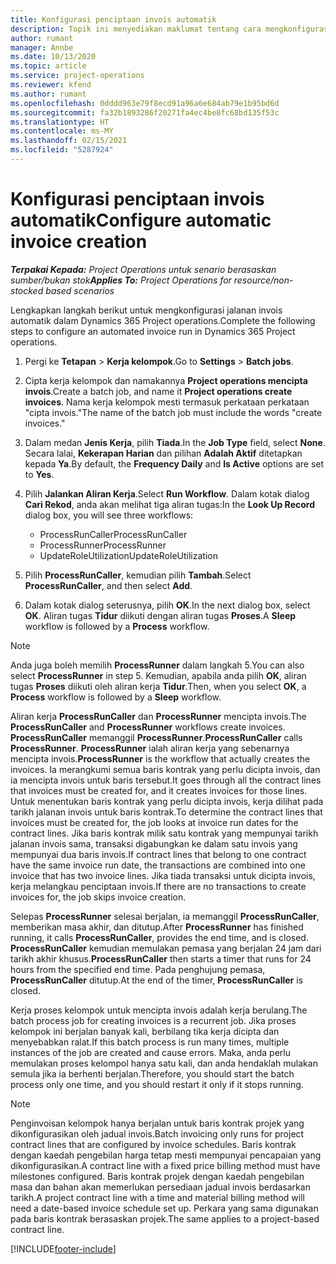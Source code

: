 ```yaml
---
title: Konfigurasi penciptaan invois automatik
description: Topik ini menyediakan maklumat tentang cara mengkonfigurasi sistem untuk menjana invois secara automatik.
author: rumant
manager: Annbe
ms.date: 10/13/2020
ms.topic: article
ms.service: project-operations
ms.reviewer: kfend
ms.author: rumant
ms.openlocfilehash: 0dddd963e79f8ecd91a96a6e684ab79e1b95bd6d
ms.sourcegitcommit: fa32b1893286f20271fa4ec4be8fc68bd135f53c
ms.translationtype: HT
ms.contentlocale: ms-MY
ms.lasthandoff: 02/15/2021
ms.locfileid: "5287924"
---
```

# <a name="configure-automatic-invoice-creation"></a><span data-ttu-id="4cbc3-103">Konfigurasi penciptaan invois automatik</span><span class="sxs-lookup"><span data-stu-id="4cbc3-103">Configure automatic invoice creation</span></span>

<span data-ttu-id="4cbc3-104">_**Terpakai Kepada:** Project Operations untuk senario berasaskan sumber/bukan stok_</span><span class="sxs-lookup"><span data-stu-id="4cbc3-104">_**Applies To:** Project Operations for resource/non-stocked based scenarios_</span></span>


<span data-ttu-id="4cbc3-105">Lengkapkan langkah berikut untuk mengkonfigurasi jalanan invois automatik dalam Dynamics 365 Project operations.</span><span class="sxs-lookup"><span data-stu-id="4cbc3-105">Complete the following steps to configure an automated invoice run in Dynamics 365 Project operations.</span></span>

1. <span data-ttu-id="4cbc3-106">Pergi ke **Tetapan** > **Kerja kelompok**.</span><span class="sxs-lookup"><span data-stu-id="4cbc3-106">Go to **Settings** > **Batch jobs**.</span></span>
2. <span data-ttu-id="4cbc3-107">Cipta kerja kelompok dan namakannya **Project operations mencipta invois**.</span><span class="sxs-lookup"><span data-stu-id="4cbc3-107">Create a batch job, and name it **Project operations create invoices**.</span></span> <span data-ttu-id="4cbc3-108">Nama kerja kelompok mesti termasuk perkataan perkataan "cipta invois."</span><span class="sxs-lookup"><span data-stu-id="4cbc3-108">The name of the batch job must include the words "create invoices."</span></span>
3. <span data-ttu-id="4cbc3-109">Dalam medan **Jenis Kerja**, pilih **Tiada**.</span><span class="sxs-lookup"><span data-stu-id="4cbc3-109">In the **Job Type** field, select **None**.</span></span> <span data-ttu-id="4cbc3-110">Secara lalai, **Kekerapan Harian** dan pilihan **Adalah Aktif** ditetapkan kepada **Ya**.</span><span class="sxs-lookup"><span data-stu-id="4cbc3-110">By default, the **Frequency Daily** and **Is Active** options are set to **Yes**.</span></span>
4. <span data-ttu-id="4cbc3-111">Pilih **Jalankan Aliran Kerja**.</span><span class="sxs-lookup"><span data-stu-id="4cbc3-111">Select **Run Workflow**.</span></span> <span data-ttu-id="4cbc3-112">Dalam kotak dialog **Cari Rekod**, anda akan melihat tiga aliran tugas:</span><span class="sxs-lookup"><span data-stu-id="4cbc3-112">In the **Look Up Record** dialog box, you will see three workflows:</span></span>

    - <span data-ttu-id="4cbc3-113">ProcessRunCaller</span><span class="sxs-lookup"><span data-stu-id="4cbc3-113">ProcessRunCaller</span></span>
    - <span data-ttu-id="4cbc3-114">ProcessRunner</span><span class="sxs-lookup"><span data-stu-id="4cbc3-114">ProcessRunner</span></span>
    - <span data-ttu-id="4cbc3-115">UpdateRoleUtilization</span><span class="sxs-lookup"><span data-stu-id="4cbc3-115">UpdateRoleUtilization</span></span>

5. <span data-ttu-id="4cbc3-116">Pilih **ProcessRunCaller**, kemudian pilih **Tambah**.</span><span class="sxs-lookup"><span data-stu-id="4cbc3-116">Select **ProcessRunCaller**, and then select **Add**.</span></span>
6. <span data-ttu-id="4cbc3-117">Dalam kotak dialog seterusnya, pilih **OK**.</span><span class="sxs-lookup"><span data-stu-id="4cbc3-117">In the next dialog box, select **OK**.</span></span> <span data-ttu-id="4cbc3-118">Aliran tugas **Tidur** diikuti dengan aliran tugas **Proses**.</span><span class="sxs-lookup"><span data-stu-id="4cbc3-118">A **Sleep** workflow is followed by a **Process** workflow.</span></span>

  > [!NOTE]
  > <span data-ttu-id="4cbc3-119">Anda juga boleh memilih **ProcessRunner** dalam langkah 5.</span><span class="sxs-lookup"><span data-stu-id="4cbc3-119">You can also select **ProcessRunner** in step 5.</span></span> <span data-ttu-id="4cbc3-120">Kemudian, apabila anda pilih **OK**, aliran tugas **Proses** diikuti oleh aliran kerja **Tidur**.</span><span class="sxs-lookup"><span data-stu-id="4cbc3-120">Then, when you select **OK**, a **Process** workflow is followed by a **Sleep** workflow.</span></span>

<span data-ttu-id="4cbc3-121">Aliran kerja **ProcessRunCaller** dan **ProcessRunner** mencipta invois.</span><span class="sxs-lookup"><span data-stu-id="4cbc3-121">The **ProcessRunCaller** and **ProcessRunner** workflows create invoices.</span></span> <span data-ttu-id="4cbc3-122">**ProcessRunCaller** memanggil **ProcessRunner**.</span><span class="sxs-lookup"><span data-stu-id="4cbc3-122">**ProcessRunCaller** calls **ProcessRunner**.</span></span> <span data-ttu-id="4cbc3-123">**ProcessRunner** ialah aliran kerja yang sebenarnya mencipta invois.</span><span class="sxs-lookup"><span data-stu-id="4cbc3-123">**ProcessRunner** is the workflow that actually creates the invoices.</span></span> <span data-ttu-id="4cbc3-124">Ia merangkumi semua baris kontrak yang perlu dicipta invois, dan ia mencipta invois untuk baris tersebut.</span><span class="sxs-lookup"><span data-stu-id="4cbc3-124">It goes through all the contract lines that invoices must be created for, and it creates invoices for those lines.</span></span> <span data-ttu-id="4cbc3-125">Untuk menentukan baris kontrak yang perlu dicipta invois, kerja dilihat pada tarikh jalanan invois untuk baris kontrak.</span><span class="sxs-lookup"><span data-stu-id="4cbc3-125">To determine the contract lines that invoices must be created for, the job looks at invoice run dates for the contract lines.</span></span> <span data-ttu-id="4cbc3-126">Jika baris kontrak milik satu kontrak yang mempunyai tarikh jalanan invois sama, transaksi digabungkan ke dalam satu invois yang mempunyai dua baris invois.</span><span class="sxs-lookup"><span data-stu-id="4cbc3-126">If contract lines that belong to one contract have the same invoice run date, the transactions are combined into one invoice that has two invoice lines.</span></span> <span data-ttu-id="4cbc3-127">Jika tiada transaksi untuk dicipta invois, kerja melangkau penciptaan invois.</span><span class="sxs-lookup"><span data-stu-id="4cbc3-127">If there are no transactions to create invoices for, the job skips invoice creation.</span></span>

<span data-ttu-id="4cbc3-128">Selepas **ProcessRunner** selesai berjalan, ia memanggil **ProcessRunCaller**, memberikan masa akhir, dan ditutup.</span><span class="sxs-lookup"><span data-stu-id="4cbc3-128">After **ProcessRunner** has finished running, it calls **ProcessRunCaller**, provides the end time, and is closed.</span></span> <span data-ttu-id="4cbc3-129">**ProcessRunCaller** kemudian memulakan pemasa yang berjalan 24 jam dari tarikh akhir khusus.</span><span class="sxs-lookup"><span data-stu-id="4cbc3-129">**ProcessRunCaller** then starts a timer that runs for 24 hours from the specified end time.</span></span> <span data-ttu-id="4cbc3-130">Pada penghujung pemasa, **ProcessRunCaller** ditutup.</span><span class="sxs-lookup"><span data-stu-id="4cbc3-130">At the end of the timer, **ProcessRunCaller** is closed.</span></span>

<span data-ttu-id="4cbc3-131">Kerja proses kelompok untuk mencipta invois adalah kerja berulang.</span><span class="sxs-lookup"><span data-stu-id="4cbc3-131">The batch process job for creating invoices is a recurrent job.</span></span> <span data-ttu-id="4cbc3-132">Jika proses kelompok ini berjalan banyak kali, berbilang tika kerja dicipta dan menyebabkan ralat.</span><span class="sxs-lookup"><span data-stu-id="4cbc3-132">If this batch process is run many times, multiple instances of the job are created and cause errors.</span></span> <span data-ttu-id="4cbc3-133">Maka, anda perlu memulakan proses kelompol hanya satu kali, dan anda hendaklah mulakan semula jika ia berhenti berjalan.</span><span class="sxs-lookup"><span data-stu-id="4cbc3-133">Therefore, you should start the batch process only one time, and you should restart it only if it stops running.</span></span>

> [!NOTE]
> <span data-ttu-id="4cbc3-134">Penginvoisan kelompok hanya berjalan untuk baris kontrak projek yang dikonfigurasikan oleh jadual invois.</span><span class="sxs-lookup"><span data-stu-id="4cbc3-134">Batch invoicing only runs for project contract lines that are configured by invoice schedules.</span></span> <span data-ttu-id="4cbc3-135">Baris kontrak dengan kaedah pengebilan harga tetap mesti mempunyai pencapaian yang dikonfigurasikan.</span><span class="sxs-lookup"><span data-stu-id="4cbc3-135">A contract line with a fixed price billing method must have milestones configured.</span></span> <span data-ttu-id="4cbc3-136">Baris kontrak projek dengan kaedah pengebilan masa dan bahan akan memerlukan persediaan jadual invois berdasarkan tarikh.</span><span class="sxs-lookup"><span data-stu-id="4cbc3-136">A project contract line with a time and material billing method will need a date-based invoice schedule set up.</span></span> <span data-ttu-id="4cbc3-137">Perkara yang sama digunakan pada baris kontrak berasaskan projek.</span><span class="sxs-lookup"><span data-stu-id="4cbc3-137">The same applies to a project-based contract line.</span></span>     


[!INCLUDE[footer-include](../includes/footer-banner.md)]
